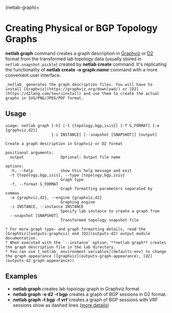 (netlab-graph)=
# Creating Physical or BGP Topology Graphs

**netlab graph** command creates a graph description in [Graphviz](https://graphviz.org/) or [D2](https://d2lang.com/) format from the transformed lab topology data (usually stored in `netlab.snapshot.pickle`) created by **netlab create** command. It's replicating the functionality of **netlab create -o graph:_name_** command with a more convenient user interface. 

```{note}
_netlab_ generates the graph description files. You will have to install [Graphviz](https://graphviz.org/download/) or [D2](https://d2lang.com/tour/install) and use them to create the actual graphs in SVG/PNG/JPEG/PDF format.
```

## Usage

```text
usage: netlab graph [-h] [-t {topology,bgp,isis}] [-f G_FORMAT] [-e {graphviz,d2}]
                    [-i INSTANCE] [--snapshot [SNAPSHOT]] [output]

Create a graph description in Graphviz or D2 format

positional arguments:
  output                Optional: Output file name

options:
  -h, --help            show this help message and exit
  -t {topology,bgp,isis}, --type {topology,bgp,isis}
                        Graph type
  -f, --format G_FORMAT
                        Graph formatting parameters separated by commas
  -e {graphviz,d2}, --engine {graphviz,d2}
                        Graphing engine
  -i INSTANCE, --instance INSTANCE
                        Specify lab instance to create a graph from
  --snapshot [SNAPSHOT]
                        Transformed topology snapshot file
```

```{tip}
* For more graph type- and graph formatting details, read the [GraphViz](outputs-graphviz) and [D2](outputs-d2) output module documentation.
* When executed with the `--instance` option, **‌netlab graph** creates the graph description file in the lab directory.
* You can use [_netlab_ environment variables](defaults-env) to change the graph appearance ([graphviz](outputs-graph-appearance), [d2](outputs-d2-graph-appearance))
```

## Examples

* **netlab graph** creates lab topology graph in Graphviz format
* **netlab graph -e d2 -t bgp** creates a graph of BGP sessions in D2 format.
* **netlab graph -t bgp -f vrf** creates a graph of BGP sessions with VRF sessions show as dashed lines ([more details](outputs-graph-bgp-parameters))
